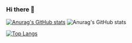 ### Hi there 👋

[![Anurag's GitHub stats](https://github-readme-stats.vercel.app/api?username=jenniaylis&theme=tokyonight_icons=true)](https://github.com/anuraghazra/github-readme-stats)
![Anurag's GitHub stats](https://github-readme-stats.vercel.app/api?username=jenniaylis&show_icons=true)

[![Top Langs](https://github-readme-stats.vercel.app/api/top-langs/?username=jenniaylis&layout=compact)](https://github.com/anuraghazra/github-readme-stats)
<!--
**jenniaylis/jenniaylis** is a ✨ _special_ ✨ repository because its `README.md` (this file) appears on your GitHub profile.

Here are some ideas to get you started:

- 🔭 I’m currently working on ...
- 🌱 I’m currently learning ...
- 👯 I’m looking to collaborate on ...
- 🤔 I’m looking for help with ...
- 💬 Ask me about ...
- 📫 How to reach me: ...
- 😄 Pronouns: ...
- ⚡ Fun fact: ...
-->
